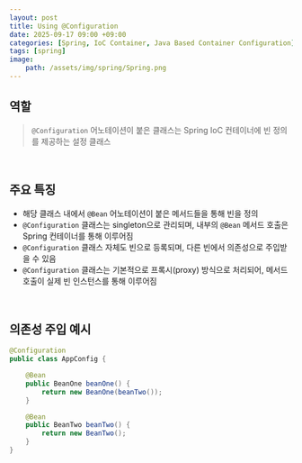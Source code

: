 ```yaml
---
layout: post
title: Using @Configuration
date: 2025-09-17 09:00 +09:00
categories: [Spring, IoC Container, Java Based Container Configuration]
tags: [spring]
image:
    path: /assets/img/spring/Spring.png
---
```


## 역할

> `@Configuration` 어노테이션이 붙은 클래스는 Spring IoC 컨테이너에 빈 정의를 제공하는 설정 클래스

<br>

## 주요 특징

- 해당 클래스 내에서 `@Bean` 어노테이션이 붙은 메서드들을 통해 빈을 정의
- `@Configuration` 클래스는 singleton으로 관리되며, 내부의 `@Bean` 메서드 호출은 Spring 컨테이너를 통해 이루어짐
- `@Configuration` 클래스 자체도 빈으로 등록되며, 다른 빈에서 의존성으로 주입받을 수 있음
- `@Configuration` 클래스는 기본적으로 프록시(proxy) 방식으로 처리되어, 메서드 호출이 실제 빈 인스턴스를 통해 이루어짐

<br>

## 의존성 주입 예시

```java
@Configuration
public class AppConfig {

    @Bean
    public BeanOne beanOne() {
        return new BeanOne(beanTwo());
    }

    @Bean
    public BeanTwo beanTwo() {
        return new BeanTwo();
    }
}
```

<br>